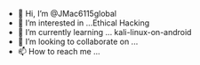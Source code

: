 - 👋 Hi, I’m @JMac6115global
- 👀 I’m interested in ...Ethical Hacking
- 🌱 I’m currently learning ... kali-linux-on-android 
- 💞️ I’m looking to collaborate on ...
- 📫 How to reach me ...

<!---
JMac6115global/JMac6115global is a ✨ special ✨ repository because its `README.md` (this file) appears on your GitHub profile.
You can click the Preview link to take a look at your changes.
--->
